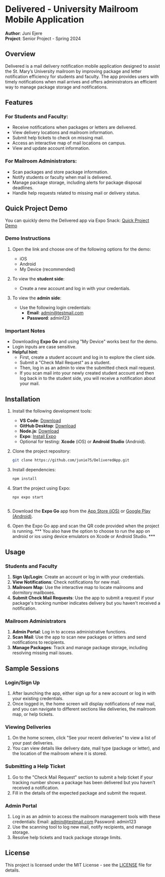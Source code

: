 # Delivered - University Mailroom Mobile Application

**Author**: Juni Ejere  
**Project**: Senior Project - Spring 2024

## Overview

Delivered is a mail delivery notification mobile application designed to assist the St. Mary’s University mailroom by improving package and letter notification efficiency for students and faculty. The app provides users with timely notifications when mail arrives and offers administrators an efficient way to manage package storage and notifications.

## Features

### For Students and Faculty:
- Receive notifications when packages or letters are delivered.
- View delivery locations and mailroom information.
- Submit help tickets to check on missing mail.
- Access an interactive map of mail locations on campus.
- View and update account information.

### For Mailroom Administrators:
- Scan packages and store package information.
- Notify students or faculty when mail is delivered.
- Manage package storage, including alerts for package disposal deadlines.
- Handle help requests related to missing mail or delivery status.

## Quick Project Demo

You can quickly demo the Delivered app via Expo Snack: [Quick Project Demo](https://snack.expo.dev/@junie75/delivered)

### Demo Instructions

1. Open the link and choose one of the following options for the demo:
   - iOS
   - Android
   - My Device (recommended)

2. To view the **student side**:
   - Create a new account and log in with your credentials.

3. To view the **admin side**:
   - Use the following login credentials:
     - **Email**: admin@testmail.com
     - **Password**: admin123

### Important Notes

- Downloading **Expo Go** and using "My Device" works best for the demo.
- Login inputs are case sensitive.
- **Helpful hint**: 
   - First, create a student account and log in to explore the client side. 
   - Submit a "Check Mail Request" as a student. 
   - Then, log in as an admin to view the submitted check mail request. 
   - If you scan mail into your newly created student account and then log back in to the student side, you will receive a notification about your mail.

## Installation

1. Install the following development tools:
   - **VS Code**: [Download](https://code.visualstudio.com/download)
   - **GitHub Desktop**: [Download](https://desktop.github.com)
   - **Node.js**: [Download](https://nodejs.org/en/download)
   - **Expo**: [Install Expo](https://docs.expo.dev/get-started/installation/)
   - Optional for testing: **Xcode** (iOS) or **Android Studio** (Android).

2. Clone the project repository:
   ```bash
   git clone https://github.com/junie75/DeliveredApp.git
3. Install dependencies:
   ```bash
   npm install
4. Start the project using Expo:
   ```bash
   npx expo start
 
5. Download the **Expo Go** app from the [App Store (iOS)](https://apps.apple.com/us/app/expo-go/id982107779) or [Google Play (Android)](https://play.google.com/store/apps/details?id=host.exp.exponent).
6. Open the Expo Go app and scan the QR code provided when the project is running.
*** You also have the option to choose to run the app on android or ios using device emulators on Xcode or Android Studio. ***

## Usage

### Students and Faculty

1. **Sign Up/Login**: Create an account or log in with your credentials.
2. **View Notifications**: Check notifications for new mail.
3. **Mailroom Map**: Use the interactive map to locate mailrooms and dormitory mailboxes.
4. **Submit Check Mail Requests**: Use the app to submit a request if your package's tracking number indicates delivery but you haven't received a notification.

### Mailroom Administrators

1. **Admin Portal**: Log in to access administrative functions.
2. **Scan Mail**: Use the app to scan new packages or letters and send notifications to recipients.
3. **Manage Packages**: Track and manage package storage, including resolving missing mail issues.

## Sample Sessions

### Login/Sign Up

1. After launching the app, either sign up for a new account or log in with your existing credentials.
2. Once logged in, the home screen will display notifications of new mail, and you can navigate to different sections like deliveries, the mailroom map, or help tickets.

### Viewing Deliveries

1. On the home screen, click "See your recent deliveries" to view a list of your past deliveries.
2. You can view details like delivery date, mail type (package or letter), and the location of the mailroom where it is stored.

### Submitting a Help Ticket

1. Go to the "Check Mail Request" section to submit a help ticket if your tracking number shows a package has been delivered but you haven't received a notification.
2. Fill in the details of the expected package and submit the request.

### Admin Portal

1. Log in as an admin to access the mailroom management tools with these credentials: 
   Email: admin@testmail.com
   Password: admin123
2. Use the scanning tool to log new mail, notify recipients, and manage storage.
3. Resolve help tickets and track package storage limits.

## License

This project is licensed under the MIT License - see the [LICENSE](LICENSE) file for details.


